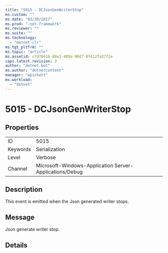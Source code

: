 ```yaml
---
title: "5015 - DCJsonGenWriterStop"
ms.custom: ""
ms.date: "03/30/2017"
ms.prod: ".net-framework"
ms.reviewer: ""
ms.suite: ""
ms.technology: 
  - "dotnet-clr"
ms.tgt_pltfrm: ""
ms.topic: "article"
ms.assetid: c7d70416-88e3-409a-90d7-0f412fa37f2e
caps.latest.revision: 3
author: "dotnet-bot"
ms.author: "dotnetcontent"
manager: "wpickett"
ms.workload: 
  - "dotnet"
---
```

# 5015 - DCJsonGenWriterStop
## Properties  
  
|||  
|-|-|  
|ID|5015|  
|Keywords|Serialization|  
|Level|Verbose|  
|Channel|Microsoft-Windows-Application Server-Applications/Debug|  
  
## Description  
 This event is emitted when the Json generated writer stops.  
  
## Message  
 Json generate writer stop.  
  
## Details
